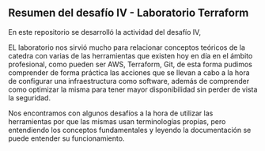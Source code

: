 ## Resumen del desafío IV - Laboratorio Terraform

En este repositorio se desarrolló la actividad del desafío IV, 

EL laboratorio nos sirvió mucho para relacionar conceptos teóricos de la catedra con varias de las herramientas que existen hoy en día en el ámbito profesional, como pueden ser AWS, Terraform, Git, de esta forma pudimos comprender de forma práctica las acciones que se llevan a cabo a la hora de configurar una infraestructura como software, además de comprender como optimizar la misma para tener mayor disponibilidad sin perder de vista la seguridad.

Nos encontramos con algunos desafíos a la hora de utilizar las herramientas por que las mismas usan terminologías propias, pero entendiendo los conceptos fundamentales y leyendo la documentación se puede entender su funcionamiento.
